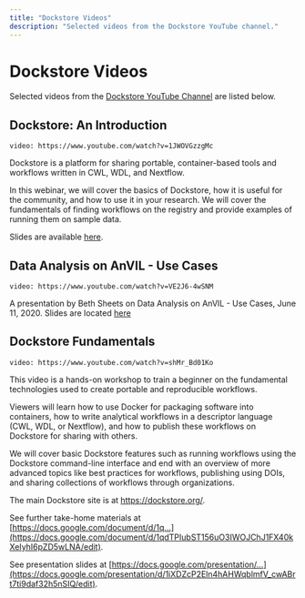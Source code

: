 ```yaml
---
title: "Dockstore Videos"
description: "Selected videos from the Dockstore YouTube channel."
---
```


# Dockstore Videos

Selected videos from the [Dockstore YouTube Channel](https://www.youtube.com/channel/UCFWNYqxQvVLAuZq8rdOSE4g) are listed below. 
 
## Dockstore: An Introduction

`video: https://www.youtube.com/watch?v=1JWOVGzzgMc`

Dockstore is a platform for sharing portable, container-based tools and workflows written in CWL, WDL, and Nextflow. 

In this webinar, we will cover the basics of Dockstore, how it is useful for the community, and how to use it in your research. We will cover the fundamentals of finding workflows on the registry and provide examples of running them on sample data.
 
 Slides are available [here](https://docs.google.com/presentation/d/1j4bB_bed5dJ36U3D5HQDHIewkpm_N5T-wSUlAAXj2VA/edit#slide=id.g7a57f04dce_0_151). 

## Data Analysis on AnVIL - Use Cases

`video: https://www.youtube.com/watch?v=VE2J6-4wSNM`

A presentation by Beth Sheets on Data Analysis on AnVIL - Use Cases, June 11, 2020. Slides are located [here](https://docs.google.com/presentation/d/12wykYlVHejSg2As1b83_ljkM8TRXpGQpwcWGmdUKrRU/edit#slide=id.p)

## Dockstore Fundamentals

`video: https://www.youtube.com/watch?v=shMr_Bd01Ko`

This video is a hands-on workshop to train a beginner on the fundamental technologies used to create portable and reproducible workflows.

Viewers will learn how to use Docker for packaging software into containers, how to write analytical workflows in a descriptor language (CWL, WDL, or Nextflow), and how to publish these workflows on Dockstore for sharing with others.

We will cover basic Dockstore features such as running workflows using the Dockstore command-line interface and end with an overview of more advanced topics like best practices for workflows, publishing using DOIs, and sharing collections of workflows through organizations.

The main Dockstore site is at https://dockstore.org/.

See further take-home materials at [https://docs.google.com/document/d/1q...](https://docs.google.com/document/d/1qdTPIubST156uO3IWOJChJ1FX40kXeIyhI6pZD5wLNA/edit).

See presentation slides at [https://docs.google.com/presentation/...](https://docs.google.com/presentation/d/1iXDZcP2Eln4hAHWqblmfV_cwABrt7ti9daf32h5nSIQ/edit).
